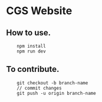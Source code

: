 # CGS Website

## How to use.
````
    npm install
    npm run dev
````
## To contribute.
````
    git checkout -b branch-name
    // commit changes
    git push -u origin branch-name
````

